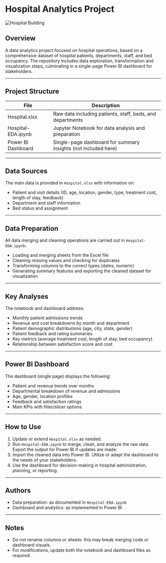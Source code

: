 # Hospital Analytics Project

![Hospital Building](https://images.unsplash.com/photo-1586773860418-d37222d8fce3?ixlib=rb-4.0.3&q=80&fm=jpg&crop=entropy&cs=tinysrgb&w=1080)

## Overview

A data analytics project focused on hospital operations, based on a comprehensive dataset of hospital patients, departments, staff, and bed occupancy. The repository includes data exploration, transformation and visualization steps, culminating in a single-page Power BI dashboard for stakeholders.

---

## Project Structure

| File                    | Description                                |
|-------------------------|--------------------------------------------|
| Hospital.xlsx           | Raw data including patients, staff, beds, and departments |
| Hospital-EDA.ipynb      | Jupyter Notebook for data analysis and preparation |
| Power BI Dashboard      | Single-page dashboard for summary insights (not included here) |

---

## Data Sources

The main data is provided in `Hospital.xlsx` with information on:
- Patient and visit details (ID, age, location, gender, type, treatment cost, length of stay, feedback)
- Department and staff information
- Bed status and assignment

---

## Data Preparation

All data merging and cleaning operations are carried out in `Hospital-EDA.ipynb`:
- Loading and merging sheets from the Excel file
- Cleaning missing values and checking for duplicates
- Transforming columns to the correct types (dates, numeric)
- Generating summary features and exporting the cleaned dataset for visualization

---

## Key Analyses

The notebook and dashboard address:
- Monthly patient admissions trends
- Revenue and cost breakdowns by month and department
- Patient demographic distributions (age, city, state, gender)
- Patient feedback and rating summaries
- Key metrics (average treatment cost, length of stay, bed occupancy)
- Relationship between satisfaction score and cost

---

## Power BI Dashboard

The dashboard (single page) displays the following:
- Patient and revenue trends over months
- Departmental breakdown of revenue and admissions
- Age, gender, location profiles
- Feedback and satisfaction ratings
- Main KPIs with filter/slicer options

---

## How to Use

1. Update or extend `Hospital.xlsx` as needed.
2. Run `Hospital-EDA.ipynb` to merge, clean, and analyze the raw data. Export the output for Power BI if updates are made.
3. Import the cleaned data into Power BI. Utilize or adapt the dashboard to the needs of your stakeholders.
4. Use the dashboard for decision-making in hospital administration, planning, or reporting.

---

## Authors

- Data preparation: as documented in `Hospital-EDA.ipynb`
- Dashboard and analytics: as implemented in Power BI

---

## Notes

- Do not rename columns or sheets: this may break merging code or dashboard visuals.
- For modifications, update both the notebook and dashboard files as required.

